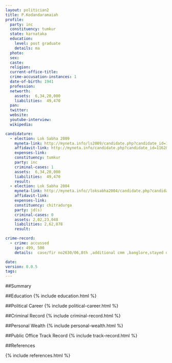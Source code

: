 ```yaml
---
layout: politician2
title: P.Kodandaramaiah
profile: 
  party: inc
  constituency: tumkur
  state: karnataka
  education: 
    level: post graduate
    details: ma
  photo: 
  sex: 
  caste: 
  religion: 
  current-office-title: 
  crime-accusation-instances: 1
  date-of-birth: 1941
  profession: 
  networth: 
    assets:  6,34,20,000
    liabilities:  49,470
  pan: 
  twitter: 
  website: 
  youtube-interview: 
  wikipedia: 

candidature: 
  - election: Lok Sabha 2009
    myneta-link: http://myneta.info/ls2009/candidate.php?candidate_id=1162
    affidavit-link: http://myneta.info/candidate.php?candidate_id=1162&scan=original
    expenses-link: 
    constituency: tumkur 
    party: inc
    criminal-cases: 1
    assets:  6,34,20,000
    liabilities:  49,470
    result:  
  - election: Lok Sabha 2004
    myneta-link: http://myneta.info//loksabha2004/candidate.php?candidate_id=1712
    affidavit-link: 
    expenses-link: 
    constituency: chitradurga 
    party: jd(s)
    criminal-cases: 0
    assets: 2,02,23,048
    liabilities: 2,62,878
    result:  

crime-record: 
  - crime: accussed
    ipc: 499, 500
    details:  case/fir no2630/06,8th ,additional cmm ,banglore,stayed date of order 30.01.2006  

date: 
version: 0.0.5
tags: 
---
```

##Summary


##Education
{% include education.html %}


##Political Career
{% include political-career.html %}


##Criminal Record
{% include criminal-record.html %}


##Personal Wealth
{% include personal-wealth.html %}


##Public Office Track Record
{% include track-record.html %}


##References


{% include references.html %}